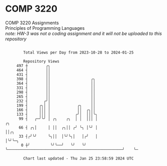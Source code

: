 # COMP 3220
COMP 3220 Assignments  
Principles of Programming Languages  
*note: HW-3 was not a coding assignment and it will not be uploaded to this repository*  

```

        Total Views per Day from 2023-10-28 to 2024-01-25

        Repository Views
     497 ┼        ╭╮
     464 ┤        ││
     431 ┤        ││
     398 ┤        ││                  ╭╮
     364 ┤        ││                  ││
     331 ┤        ││                  ││
     298 ┤        ││                  ││
     265 ┤        ││                  ││
     232 ┤       ╭╯│                  ││
     199 ┤     ╭╮│ │            ╭╮    ││
     166 ┤     │││ │            ││  ╭╮││
     133 ┤     │││ │           ╭╯│  │││╰╮
      99 ┤   ╭─╯╰╯ │ ╭╮    ╭╮  │ │  │││ │                                                   ╭╮
      66 ┤ ╭╮│     │ ││  ╭╮││ ╭╯ ╰╮ │╰╯ │                                                   ││╭╮
      33 ┤╭╯╰╯     ╰╮││  │╰╯╰╮│   │╭╯   │                                                   │╰╯╰─╮
       0 ┼╯         ╰╯╰──╯   ╰╯   ╰╯    ╰───────────────────────────────────────────────────╯    ╰─

        Chart last updated - Thu Jan 25 23:58:59 2024 UTC
        
```
